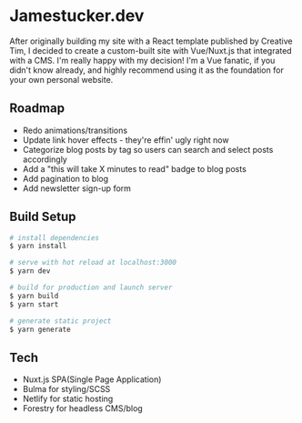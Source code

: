 # Jamestucker.dev

After originally building my site with a React template published by Creative Tim, I decided to create a custom-built site 
with Vue/Nuxt.js that integrated with a CMS. I'm really happy with my decision! I'm a Vue fanatic, if you didn't know already, and highly recommend using it as the foundation for your own personal website.

## Roadmap

* Redo animations/transitions
* Update link hover effects - they're effin' ugly right now
* Categorize blog posts by tag so users can search and select posts accordingly
* Add a "this will take X minutes to read" badge to blog posts
* Add pagination to blog
* Add newsletter sign-up form

## Build Setup

``` bash
# install dependencies
$ yarn install

# serve with hot reload at localhost:3000
$ yarn dev

# build for production and launch server
$ yarn build
$ yarn start

# generate static project
$ yarn generate
```

## Tech 

- Nuxt.js SPA(Single Page Application)
- Bulma for styling/SCSS
- Netlify for static hosting
- Forestry for headless CMS/blog
